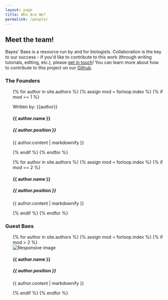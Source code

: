 ```yaml
---
layout: page
title: Who Are We?
permalink: /people/
---
```

<h2>Meet the team!</h2>
Bayes' Baes is a resource run by and for biologists. Collaboration is the key to our success - if you'd like to contribute to this work (through writing tutorials, editing, etc.), please <a href="mailto:bayesbaes@gmail.com">get in touch</a>! You can learn more about how to contribute to this project on our <a href="https://github.com/bayesbaes/bayesbaes.github.io/tree/main/templates">Github</a>.

<h3>The Founders</h3>
<div class = "row">
  <div class = "col-6">
    <ul>
      {% for author in site.authors %}
          {% assign mod = forloop.index %}
          {% if mod == 1 %}
        <div>
            <p>Written by: {{author}}</p>
            <h4>{{ author.name }}</h4>
            <h5>{{ author.position }}</h5>
            <p>{{ author.content | markdownify }}</p>
        </div>
      {% endif %}
      {% endfor %}
    </ul>
  </div>
  <div class = "col-6">
    <ul>
      {% for author in site.authors %}
      {% assign mod = forloop.index %}
          {% if mod == 2 %}
        <div>
            <h4>{{ author.name }}</h4>
            <h5>{{ author.position }}</h5>
            <p>{{ author.content | markdownify }}</p>
        </div>
      {% endif %}
      {% endfor %}
    </ul>
   </div> 
</div>
<h3>Guest Baes</h3>
 <ul>
      {% for author in site.authors %}
      {% assign mod = forloop.index %}
      {% if mod > 2 %}
  <div class = "row">
         <div class = "col-3">
         <img src="{{author.image}}" class="img-fluid" alt="Responsive image">
         </div>
         <div class = "col-9">
            <h4>{{ author.name }}</h4>
            <h5>{{ author.position }}</h5>
            <p>{{ author.content | markdownify }}</p>
         </div>
      {% endif %}
      {% endfor %}
    </div>
  </ul>

